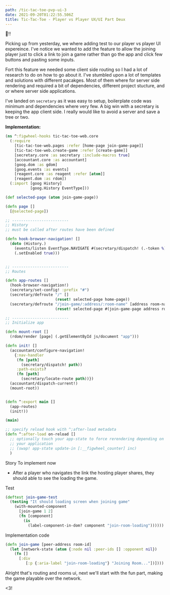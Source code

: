 ```yaml
---
path: /tic-tac-toe-pvp-ui-3
date: 2021-09-20T01:22:55.506Z
title: Tic-Tac-Toe - Player vs Player UX/UI Part Deux
---
```


👋!!

Picking up from yesterday, we where adding test to our player vs player UI expereince.
I've notice we wanted to add the feature to allow the joining player just to click a link to join a game rather than go
the app and click few buttons and pasting some inputs.

Fort this feature we needed some client side routing so I had a lot of research to do on how to go about it.
I've stumbled upon a lot of templates and solutions with different pacakges. Most of them where for server side rendering and 
required a bit of dependencies, different project stucture, and or where server side applications.

I've landed on `secretary` as it was easy to setup, boilerplate code was minimum and dependencies where very few.
A big win with a secretary is keeping the app client side. I really would like to avoid a server and save a tree or two.

**Implementation:**
```clojure
(ns ^:figwheel-hooks tic-tac-toe-web.core
  (:require
    [tic-tac-toe-web.pages :refer [home-page join-game-page]]
    [tic-tac-toe-web.create-game :refer [create-game]]
    [secretary.core :as secretary :include-macros true]
    [accountant.core :as accountant]
    [goog.dom :as gdom]
    [goog.events :as events]
    [reagent.core :as reagent :refer [atom]]
    [reagent.dom :as rdom])
  (:import [goog History]
           [goog.History EventType]))

(def selected-page (atom join-game-page))

(defn page []
  [@selected-page])

;; -------------------------
;; History
;; must be called after routes have been defined

(defn hook-browser-navigation! []
  (doto (History.)
    (events/listen EventType.NAVIGATE #(secretary/dispatch! (.-token %)))
    (.setEnabled true)))


;; -------------------------
;; Routes

(defn app-routes []
  (hook-browser-navigation!)
  (secretary/set-config! :prefix "#")
  (secretary/defroute "/" []
                      (reset! selected-page home-page))
  (secretary/defroute "/join-game/:address/:room-name" [address room-name]
                      (reset! selected-page #(join-game-page address room-name))))

;; -------------------------
;; Initialize app

(defn mount-root []
  (rdom/render [page] (.getElementById js/document "app")))

(defn init! []
  (accountant/configure-navigation!
    {:nav-handler
     (fn [path]
       (secretary/dispatch! path))
     :path-exists?
     (fn [path]
       (secretary/locate-route path))})
  (accountant/dispatch-current!)
  (mount-root))


(defn ^:export main []
  (app-routes)
  (init!))

(main)

;; specify reload hook with ^;after-load metadata
(defn ^:after-load on-reload []
  ;; optionally touch your app-state to force rerendering depending on
  ;; your application
  ;; (swap! app-state update-in [:__figwheel_counter] inc)
  )
```

Story To implement now
* After a player who navigates the link the hosting player shares, they should able to see the loading the game. 

Test
```clojure
(deftest join-game-test
  (testing "It should loading screen when joining game"
    (with-mounted-component
      [join-game 1 2]
      (fn [component]
        (is
          (label-component-in-dom? component "join-room-loading"))))))
```

Implementation code
```clojure
(defn join-game [peer-address room-id]
  (let [network-state (atom {:node nil :peer-ids [] :opponent nil})
    (fn []
      [:div
         [:p {:aria-label "join-room-loading"} "Joining Room..."])])))
```

Alright that's routing and rooms ui, next we'll start with the fun part, making the game playable over the network.

<3!


